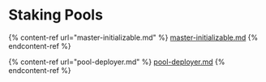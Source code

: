 # Staking Pools

{% content-ref url="master-initializable.md" %}
[master-initializable.md](master-initializable.md)
{% endcontent-ref %}

{% content-ref url="pool-deployer.md" %}
[pool-deployer.md](pool-deployer.md)
{% endcontent-ref %}
